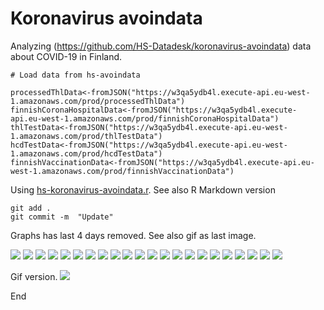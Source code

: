 # Koronavirus avoindata

Analyzing (https://github.com/HS-Datadesk/koronavirus-avoindata) data about COVID-19 in Finland.

```
# Load data from hs-avoindata

processedThlData<-fromJSON("https://w3qa5ydb4l.execute-api.eu-west-1.amazonaws.com/prod/processedThlData")
finnishCoronaHospitalData<-fromJSON("https://w3qa5ydb4l.execute-api.eu-west-1.amazonaws.com/prod/finnishCoronaHospitalData")
thlTestData<-fromJSON("https://w3qa5ydb4l.execute-api.eu-west-1.amazonaws.com/prod/thlTestData")
hcdTestData<-fromJSON("https://w3qa5ydb4l.execute-api.eu-west-1.amazonaws.com/prod/hcdTestData")
finnishVaccinationData<-fromJSON("https://w3qa5ydb4l.execute-api.eu-west-1.amazonaws.com/prod/finnishVaccinationData")

```

Using [hs-koronavirus-avoindata.r](hs-koronavirus-avoindata.r). See also R Markdown version

```
git add .
git commit -m  "Update"
```

Graphs has last 4 days removed. See also gif as last image.

![](tapaukset-Kaikki&#32;sairaanhoitopiirit.png)
![](tapaukset-HUS.png)
![](tapaukset-Varsinais-Suomi.png)
![](tapaukset-Pirkanmaa.png)
![](tapaukset-Kanta-Häme.png)
![](tapaukset-Päijät-Häme.png)
![](tapaukset-Kymenlaakso.png)
![](tapaukset-Etelä-Karjala.png)
![](tapaukset-Etelä-Savo.png)
![](tapaukset-Satakunta.png)
![](tapaukset-Itä-Savo.png)
![](tapaukset-Keski-Suomi.png)
![](tapaukset-Pohjois-Pohjanmaa.png)
![](tapaukset-Vaasa.png)
![](tapaukset-Kainuu.png)
![](tapaukset-Pohjois-Savo.png)
![](tapaukset-Etelä-Pohjanmaa.png)
![](tapaukset-Länsi-Pohja.png)
![](tapaukset-Lappi.png)
![](tapaukset-Pohjois-Karjala.png)
![](tapaukset-Keski-Pohjanmaa.png)
![](tapaukset-Ahvenanmaa.png)

Gif version.
![](tapaukset.gif)

End